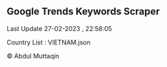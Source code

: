 

## Google Trends Keywords Scraper 
 
Last Update 27-02-2023 , 22:58:05

Country List :
VIETNAM.json



© Abdul Muttaqin 

